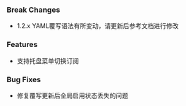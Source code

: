 ### Break Changes

- 1.2.x YAML覆写语法有所变动，请更新后参考文档进行修改

### Features

- 支持托盘菜单切换订阅

### Bug Fixes

- 修复覆写更新后全局启用状态丢失的问题
